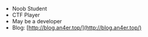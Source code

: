 - Noob Student
- CTF Player
- May be a developer
- Blog: [http://blog.an4er.top/](http://blog.an4er.top/)

